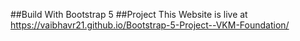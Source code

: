 ##Build With Bootstrap 5
##Project
This Website is live at https://vaibhavr21.github.io/Bootstrap-5-Project--VKM-Foundation/
